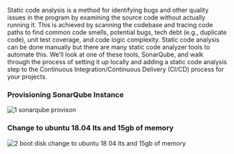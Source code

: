 Static code analysis is a method for identifying bugs and other quality issues in the program by examining the source code without actually running it. This is achieved by scanning the codebase and tracing code paths to find common code smells, potential bugs, tech debt (e.g., duplicate code), unit test coverage, and code logic complexity. Static code analysis can be done manually but there are many static code analyzer tools to automate this. We’ll look at one of these tools, SonarQube, and walk through the process of setting it up locally and adding a static code analysis step to the Continuous Integration/Continuous Delivery (CI/CD) process for your projects.

### Provisioning SonarQube Instance

![1 sonarqube provison](https://user-images.githubusercontent.com/58173938/206370112-a27858e0-d295-4914-b2fb-b287ee9bfa6e.png)

### Change to ubuntu 18.04 lts and 15gb of memory

![2 boot disk change to ubuntu 18 04 lts and 15gb of memory](https://user-images.githubusercontent.com/58173938/206370300-edae2b86-8109-4e75-8cfc-8394609b5512.png)




